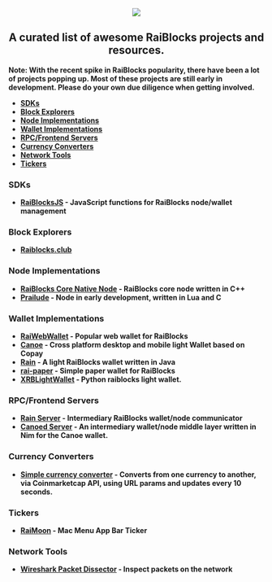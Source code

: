 <p align="center">
  <img src="https://i.imgur.com/CMUz7Ni.png"><b />
  <h2 align="center">A curated list of awesome RaiBlocks projects and resources.</h2>
  <p> Note: With the recent spike in RaiBlocks popularity, there have been a lot of projects popping up. Most of these projects are still early in development. <b>Please do your own due diligence when getting involved.</b></p>
</p>

* [SDKs](#SDKs)
* [Block Explorers](#BlockExplorers)
* [Node Implementations](#NodeImplementations)
* [Wallet Implementations](#WalletImplementations)
* [RPC/Frontend Servers](#RPCServers)
* [Currency Converters](#RaiBlocksCurrencyConverters)
* [Network Tools](#NetworkTools)
* [Tickers](#Tickers)


### SDKs
<a name="SDKs"></a>
* [RaiBlocksJS](https://github.com/SergiySW/RaiBlocksJS) - JavaScript functions for RaiBlocks node/wallet management

### Block Explorers
<a name="Informational"></a>
* [Raiblocks.club](https://www.raiblocks.club)

### Node Implementations
<a name="NodeImplementations"></a>
* [RaiBlocks Core Native Node](https://github.com/clemahieu/raiblocks) - RaiBlocks core node written in C++
* [Prailude](https://github.com/slact/prailude) - Node in early development, written in Lua and C

### Wallet Implementations
<a name="WalletImplementations"></a>
* [RaiWebWallet](https://github.com/jaimehgb/RaiWebWallet) - Popular web wallet for RaiBlocks
* [Canoe](https://getcanoe.io) - Cross platform desktop and mobile light Wallet based on Copay
* [Rain](https://github.com/thehen101/Rain) - A light RaiBlocks wallet written in Java
* [rai-paper](https://github.com/Blootoon/rai-paper) - Simple paper wallet for RaiBlocks
* [XRBLightWallet](https://github.com/BenedictThompson/XRBLightWallet) - Python raiblocks light wallet.


### RPC/Frontend Servers
<a name="RPCServers"></a>
* [Rain Server](https://github.com/thehen101/RainServer) - Intermediary RaiBlocks wallet/node communicator
* [Canoed Server](https://github.com/gokr/canoed) - An intermediary wallet/node middle layer written in Nim for the Canoe wallet.

### Currency Converters
<a name="RaiBlocksCurrencyConverters"></a>
* [Simple currency converter](http://raiw.krampe.se/value.html?currency=raiblocks&to=usd&value=100) - Converts from one currency to another, via Coinmarketcap API, using URL params and updates every 10 seconds.

### Tickers
<a name="Tickers"></a>
* [RaiMoon](https://github.com/dannytatom/RaiMoon) - Mac Menu App Bar Ticker

### Network Tools
<a name="NetworkTools"></a>
* [Wireshark Packet Dissector](https://gist.github.com/slact/63571aad31d8f445ac045391a7857ef5) - Inspect packets on the network

